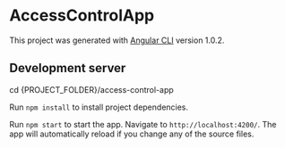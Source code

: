 # AccessControlApp

This project was generated with [Angular CLI](https://github.com/angular/angular-cli) version 1.0.2.

## Development server

cd {PROJECT_FOLDER}/access-control-app

Run `npm install` to install project dependencies.

Run `npm start` to start the app. Navigate to `http://localhost:4200/`. The app will automatically reload if you change any of the source files.
